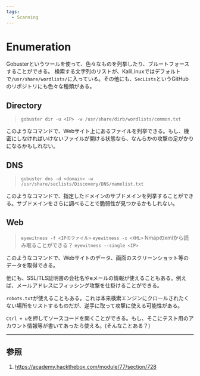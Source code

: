 ```yaml
---
tags:
  - Scanning
---
```


# Enumeration

Gobusterというツールを使って、色々なものを列挙したり、ブルートフォースすることができる。
検索する文字列のリストが、KaliLinuxではデフォルトで`/usr/share/wordlists/`に入っている。その他にも、`SecLists`というGitHubのリポジトリにも色々な種類がある。

## Directory

> `gobuster dir -u <IP> -w /usr/share/dirb/wordlists/common.txt`

このようなコマンドで、Webサイト上にあるファイルを列挙できる。もし、機密にしなければいけないファイルが開ける状態なら、なんらかの攻撃の足がかりになるかもしれない。

## DNS

> `gobuster dns -d <domain> -w /usr/share/seclists/Discovery/DNS/namelist.txt`

このようなコマンドで、指定したドメインのサブドメインを列挙することができる。サブドメインをさらに調べることで脆弱性が見つかるかもしれない。

## Web

> `eyewitness -f <IPのファイル>`
> `eyewitness -x <XML>` Nmapのxmlから読み取ることができる？
> `eyewitness --single <IP>`

このようなコマンドで、Webサイトのデータ、画面のスクリーンショット等のデータを取得できる。

他にも、SSL/TLS証明書の会社名やeメールの情報が使えることもある。例えば、メールアドレスにフィッシング攻撃を仕掛けることができる。

`robots.txt`が使えることもある。これは本来検索エンジンにクロールされたくない場所をリストするものだが、逆手に取って攻撃に使える可能性がある。

`Ctrl + u`を押してソースコードを開くことができる。もし、そこにテスト用のアカウント情報等が書いてあったら使える。(そんなことある？)



---

## 参照

1. https://academy.hackthebox.com/module/77/section/728